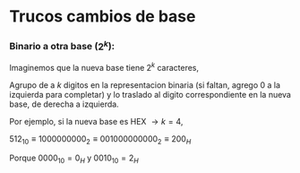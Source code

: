 # Trucos cambios de base

### Binario a otra base ($2^k$):

Imaginemos que la nueva base tiene $2^k$ caracteres,

Agrupo de a $k$ digitos en la representacion binaria (si faltan, agrego 0 a la izquierda para completar) y lo traslado al digito correspondiente en la nueva base, de derecha a izquierda.

Por ejemplo, si la nueva base es HEX $\rightarrow k=4$,

$512_{10} \equiv 1000000000_2 \equiv 001000000000_2 \equiv 200_H$

Porque $0000_{10}=0_H$ y $0010_{10}=2_H$ 